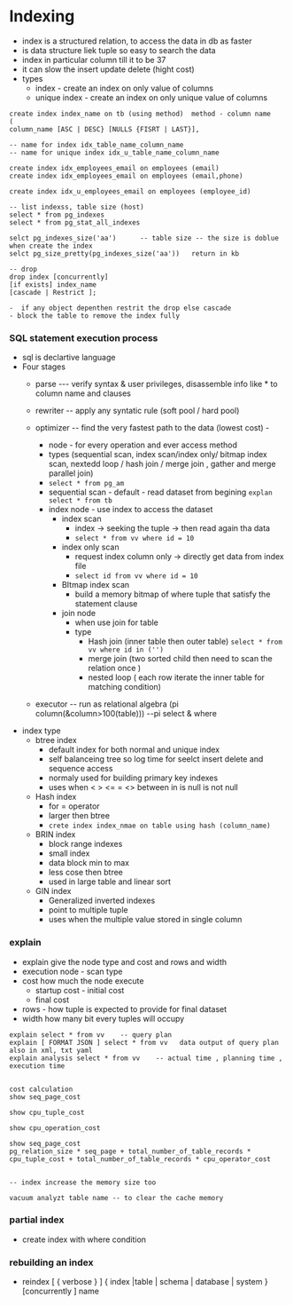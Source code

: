 # Indexing
- index is a structured relation, to access the data in db as faster
- is data structure liek tuple so easy to search the data
- index in particular column till it to be 37
- it can slow the insert update delete (hight cost)
- types
  - index - create an index on only value of columns
  - unique index - create an index on only unique value of columns
```
create index index_name on tb (using method)  method - column name
(
column_name [ASC | DESC} [NULLS {FISRT | LAST}],

-- name for index idx_table_name_column_name
-- name for unique index idx_u_table_name_column_name

create index idx_employees_email on employees (email)
create index idx_employees_email on employees (email,phone)

create index idx_u_employees_email on employees (employee_id)

-- list indexss, table size (host)
select * from pg_indexes
select * from pg_stat_all_indexes

selct pg_indexes_size('aa')      -- table size -- the size is doblue when create the index
selct pg_size_pretty(pg_indexes_size('aa'))   return in kb

-- drop
drop index [concurrently]
[if exists] index_name
[cascade | Restrict ];

-  if any object depenthen restrit the drop else cascade
- block the table to remove the index fully 

```

### SQL statement execution process
- sql is declartive language
- Four stages
  - parse   --- verify syntax & user privileges, disassemble info like * to column name and clauses
  - rewriter  -- apply any syntatic rule  (soft pool / hard pool)
  - optimizer  -- find the very fastest path to the data (lowest cost) -
    - node - for every operation and  ever access method
    - types (sequential scan, index scan/index only/ bitmap index scan, nextedd loop / hash join / merge join , gather and merge parallel join)
    - ` select * from pg_am `
     - sequential scan - default - read dataset from  begining ` explan select * from tb `
     - index node - use index to access the dataset
       - index scan
         - index -> seeking the tuple -> then read again tha data
         -  ` select * from vv where id = 10 `
       - index only scan
         - request index column only -> directly get data from index file
         -  ` select id from vv where id = 10 `
       - BItmap index scan
          - build a memory bitmap of where tuple that satisfy the statement clause
       - join node
         - when use join for table
         - type
           - Hash join (inner table then outer table) ` select * from vv where id in ('') `
           - merge join (two sorted child then need to scan the relation once  )
           - nested loop ( each row iterate the inner table for matching condition)

  - executor  -- run as relational algebra (pi column(&column>100(table))) --pi select & where
- index type
  - btree index
    - default index for both normal and unique index
    - self balanceing tree so log time for seelct insert delete and sequence access
    - normaly used for building primary key indexes
    - uses when < > <= = <> between in is null is not null
  - Hash index
    - for = operator
    - larger then btree
    - ` crete index index_nmae on table using hash (column_name) `
  - BRIN index
    - block range indexes
    - small index
    - data block min to max
    - less cose then btree
    - used in large table and linear sort
  - GIN index
    - Generalized inverted indexes
    - point to multiple tuple
    - uses when the multiple value stored in single column
 ### explain
 - explain give the node type and cost and rows and width
 - execution node - scan type
 - cost how much the node execute
   - startup cost - initial cost
   - final cost
 - rows - how tuple is expected to provide for final dataset
 - width how many bit every tuples will occupy
``` 
explain select * from vv    -- query plan 
explain [ FORMAT JSON ] select * from vv   data output of query plan also in xml, txt yaml
explain analysis select * from vv    -- actual time , planning time , execution time


cost calculation
show seq_page_cost

show cpu_tuple_cost

show cpu_operation_cost

show seq_page_cost
pg_relation_size * seq_page + total_number_of_table_records * cpu_tuple_cost + total_number_of_table_records * cpu_operator_cost


-- index increase the memory size too

vacuum analyzt table name -- to clear the cache memory
```
### partial index
 - create index with where condition
### rebuilding an index
- reindex [ { verbose } ] { index |table | schema | database | system } [concurrently ] name

  



    
